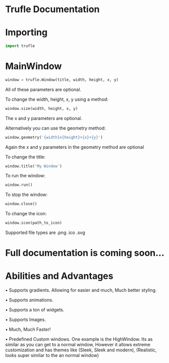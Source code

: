 # Trufle Documentation
# Importing
```python
import trufle
```

# MainWindow
```python
window = trufle.Window(title, width, height, x, y)
```
All of these parameters are optional.

To change the width, height, x, y using a method:
```python
window.size(width, height, x, y)
```
The x and y parameters are optional.

Alternatively you can use the geometry method:
```python
window.geometry('{width}x{height}+{x}+{y}')
```
Again the x and y parameters in the geometry method are optional

To change the title:
```python
window.title('My Window')
```

To run the window:
```python
window.run()
```

To stop the window:
```python
window.close()
```

To change the icon:
```python
window.icon(path_to_icon)
```
Supported file types are .png .ico .svg

# Full documentation is coming soon...

# Abilities and Advantages
• Supports gradients. Allowing for easier and much, Much better styling. 

• Supports animations. 

• Supports a ton of widgets. 

• Supports Images.

• Much, Much Faster!

• Predefined Custom windows. One example is the HighWindow. Its as similar as you can get to a normal window, However it allows extreme customization and has themes like (Sleek, Sleek and modern), (Realistic, looks super similar to the an normal window)

